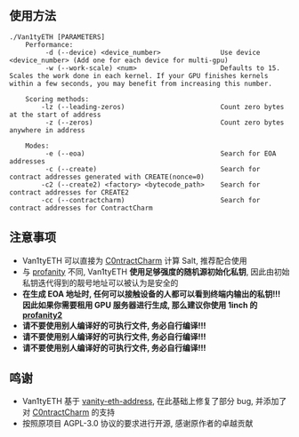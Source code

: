 ## 使用方法

```
./Van1tyETH [PARAMETERS]
    Performance:
         -d (--device) <device_number>               Use device <device_number> (Add one for each device for multi-gpu)
         -w (--work-scale) <num>                     Defaults to 15. Scales the work done in each kernel. If your GPU finishes kernels within a few seconds, you may benefit from increasing this number.

    Scoring methods:
        -lz (--leading-zeros)                        Count zero bytes at the start of address
         -z (--zeros)                                Count zero bytes anywhere in address

    Modes:
         -e (--eoa)                                  Search for EOA addresses
         -c (--create)                               Search for contract addresses generated with CREATE(nonce=0)
        -c2 (--create2) <factory> <bytecode_path>    Search for contract addresses for CREATE2
        -cc (--contractcharm)                        Search for contract addresses for ContractCharm
```

## 注意事项

- Van1tyETH 可以直接为 [C0ntractCharm](https://github.com/CryptoNyaRu/C0ntractCharm) 计算 Salt, 推荐配合使用
- 与 [profanity](https://github.com/johguse/profanity) 不同, Van1tyETH **使用足够强度的随机源初始化私钥**, 因此由初始私钥迭代得到的靓号地址可以被认为是安全的
- **在生成 EOA 地址时, 任何可以接触设备的人都可以看到终端内输出的私钥!!! 因此如果你需要租用 GPU 服务器进行生成, 那么建议你使用 1inch 的 [profanity2](https://github.com/1inch/profanity2)**
- **请不要使用别人编译好的可执行文件, 务必自行编译!!!** 
- **请不要使用别人编译好的可执行文件, 务必自行编译!!!** 
- **请不要使用别人编译好的可执行文件, 务必自行编译!!!** 

## 鸣谢

- Van1tyETH 基于 [vanity-eth-address](https://github.com/MrSpike63/vanity-eth-address), 在此基础上修复了部分 bug, 并添加了对 [C0ntractCharm](https://github.com/CryptoNyaRu/C0ntractCharm) 的支持
- 按照原项目 AGPL-3.0 协议的要求进行开源, 感谢原作者的卓越贡献
